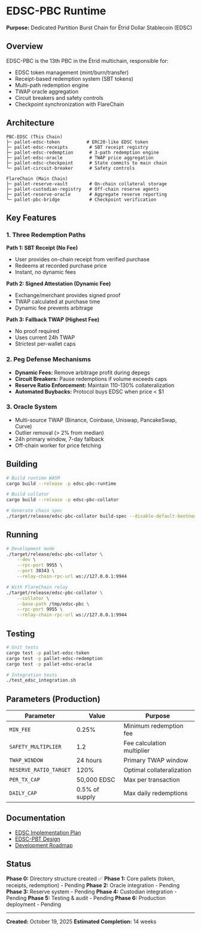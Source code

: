 # EDSC-PBC Runtime

**Purpose:** Dedicated Partition Burst Chain for Ëtrid Dollar Stablecoin (EDSC)

## Overview

EDSC-PBC is the 13th PBC in the Ëtrid multichain, responsible for:
- EDSC token management (mint/burn/transfer)
- Receipt-based redemption system (SBT tokens)
- Multi-path redemption engine
- TWAP oracle aggregation
- Circuit breakers and safety controls
- Checkpoint synchronization with FlareChain

## Architecture

```
PBC-EDSC (This Chain)
├─ pallet-edsc-token          # ERC20-like EDSC token
├─ pallet-edsc-receipts        # SBT receipt registry
├─ pallet-edsc-redemption      # 3-path redemption engine
├─ pallet-edsc-oracle          # TWAP price aggregation
├─ pallet-edsc-checkpoint      # State commits to main chain
└─ pallet-circuit-breaker      # Safety controls

FlareChain (Main Chain)
├─ pallet-reserve-vault        # On-chain collateral storage
├─ pallet-custodian-registry   # Off-chain reserve agents
├─ pallet-reserve-oracle       # Aggregate reserve reporting
└─ pallet-pbc-bridge           # Checkpoint verification
```

## Key Features

### 1. Three Redemption Paths

**Path 1: SBT Receipt (No Fee)**
- User provides on-chain receipt from verified purchase
- Redeems at recorded purchase price
- Instant, no dynamic fees

**Path 2: Signed Attestation (Dynamic Fee)**
- Exchange/merchant provides signed proof
- TWAP calculated at purchase time
- Dynamic fee prevents arbitrage

**Path 3: Fallback TWAP (Highest Fee)**
- No proof required
- Uses current 24h TWAP
- Strictest per-wallet caps

### 2. Peg Defense Mechanisms

- **Dynamic Fees:** Remove arbitrage profit during depegs
- **Circuit Breakers:** Pause redemptions if volume exceeds caps
- **Reserve Ratio Enforcement:** Maintain 110-130% collateralization
- **Automated Buybacks:** Protocol buys EDSC when price < $1

### 3. Oracle System

- Multi-source TWAP (Binance, Coinbase, Uniswap, PancakeSwap, Curve)
- Outlier removal (> 2% from median)
- 24h primary window, 7-day fallback
- Off-chain worker for price fetching

## Building

```bash
# Build runtime WASM
cargo build --release -p edsc-pbc-runtime

# Build collator
cargo build --release -p edsc-pbc-collator

# Generate chain spec
./target/release/edsc-pbc-collator build-spec --disable-default-bootnode --chain dev > edsc-pbc-spec.json
```

## Running

```bash
# Development mode
./target/release/edsc-pbc-collator \
    --dev \
    --rpc-port 9955 \
    --port 30343 \
    --relay-chain-rpc-url ws://127.0.0.1:9944

# With FlareChain relay
./target/release/edsc-pbc-collator \
    --collator \
    --base-path /tmp/edsc-pbc \
    --rpc-port 9955 \
    --relay-chain-rpc-url ws://127.0.0.1:9944
```

## Testing

```bash
# Unit tests
cargo test -p pallet-edsc-token
cargo test -p pallet-edsc-redemption
cargo test -p pallet-edsc-oracle

# Integration tests
./test_edsc_integration.sh
```

## Parameters (Production)

| Parameter | Value | Purpose |
|---|---|---|
| `MIN_FEE` | 0.25% | Minimum redemption fee |
| `SAFETY_MULTIPLIER` | 1.2 | Fee calculation multiplier |
| `TWAP_WINDOW` | 24 hours | Primary TWAP window |
| `RESERVE_RATIO_TARGET` | 120% | Optimal collateralization |
| `PER_TX_CAP` | 50,000 EDSC | Max per transaction |
| `DAILY_CAP` | 0.5% of supply | Max daily redemptions |

## Documentation

- [EDSC Implementation Plan](../../EDSC_IMPLEMENTATION_PLAN.md)
- [EDSC-PBT Design](../../edsc-pbt.md)
- [Development Roadmap](../../DEVELOPMENT_ROADMAP.md)

## Status

**Phase 0:** Directory structure created ✅
**Phase 1:** Core pallets (token, receipts, redemption) - Pending
**Phase 2:** Oracle integration - Pending
**Phase 3:** Reserve system - Pending
**Phase 4:** Custodian integration - Pending
**Phase 5:** Testing & audit - Pending
**Phase 6:** Production deployment - Pending

---

**Created:** October 19, 2025
**Estimated Completion:** 14 weeks
